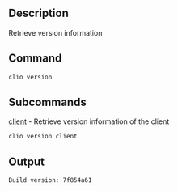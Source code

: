 ## Description

Retrieve version information

## Command

```sh
clio version
```

## Subcommands

[client](client.md) - Retrieve version information of the client

```sh
clio version client
```

## Output

```console
Build version: 7f854a61
```
